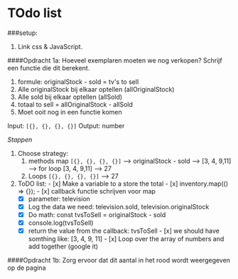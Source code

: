 # TOdo list

###setup:
1. Link css & JavaScript.

####Opdracht 1a:
Hoeveel exemplaren moeten we nog verkopen? Schrijf een functie die dit berekent.

1. formule: originalStock - sold = tv's to sell
2. Alle originalStock bij elkaar optellen (allOriginalStock)
3. Alle sold bij elkaar optellen (allSold)
4. totaal to sell = allOriginalStock - allSold
5. Moet ooit nog in een functie komen

Input: `[{}, {}, {}, {}]`
Output: number

*Stappen*

1. Choose strategy:
    1. methods map `[{}, {}, {}, {}]` --> originalStock - sold --> [3, 4, 9,11] --> for loop [3, 4, 9,11] --> 27 
    2. Loops `[{}, {}, {}, {}]` --> 27
2.    ToDO list:
    - [x] Make a variable to a store the total
    - [x] inventory.map(() => {});
    - [x] callback functie schrijven voor map
        - [x] parameter: television
        - [x] Log the data we need: television.sold, television.originalStock
        - [x] Do math: const tvsToSell = originalStock - sold
        - [x] console.log(tvsToSell)
        - [x] return the value from the callback: tvsToSell
    - [x] we should have somthing like: [3, 4, 9, 11]
    - [x] Loop over the array of numbers and add together (google it)      

####Opdracht 1b: 
Zorg ervoor dat dit aantal in het rood wordt weergegeven op de pagina